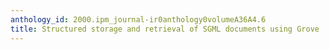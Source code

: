```yaml
---
anthology_id: 2000.ipm_journal-ir0anthology0volumeA36A4.6
title: Structured storage and retrieval of SGML documents using Grove
---
```

